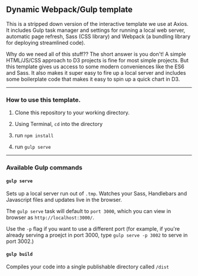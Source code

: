 ## Dynamic Webpack/Gulp template

This is a stripped down version of the interactive template we use at Axios. It includes Gulp task manager and settings for running a local web server, automatic page refresh, Sass (CSS library) and Webpack (a bundling library for deploying streamlined code).

Why do we need all of this stuff?? The short answer is you don't! A simple HTML/JS/CSS approach to D3 projects is fine for most simple projects. But this template gives us access to some modern conveniences like the ES6 and Sass. It also makes it super easy to fire up a local server and includes some boilerplate code that makes it easy to spin up a quick chart in D3.

---

### How to use this template.

1) Clone this repository to your working directory.

2) Using Terminal, `cd` into the directory

3) run `npm install`

4) run `gulp serve`

---

### Available Gulp commands

#### `gulp serve`
Sets up a local server run out of `.tmp`. Watches your Sass, Handlebars and Javascript files and updates live in the browser.

The `gulp serve` task will default to `port 3000`, which you can view in browser as `http://localhost:3000/`.

Use the `-p` flag if you want to use a different port (for example, if you're already serving a proejct in port 3000, type `gulp serve -p 3002` to serve in port 3002.)

#### `gulp build`
Compiles your code into a single publishable directory called `/dist`


